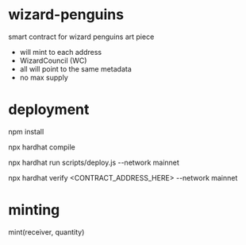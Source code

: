 # wizard-penguins
smart contract for wizard penguins art piece 
- will mint to each address 
- WizardCouncil (WC)
- all will point to the same metadata
- no max supply

# deployment

npm install

npx hardhat compile

npx hardhat run scripts/deploy.js --network mainnet

npx hardhat verify <CONTRACT_ADDRESS_HERE> --network mainnet

# minting 

mint(receiver, quantity)